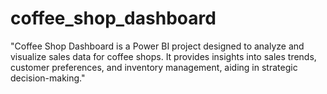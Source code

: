 # coffee_shop_dashboard
"Coffee Shop Dashboard is a Power BI project designed to analyze and visualize sales data for coffee shops. It provides insights into sales trends, customer preferences, and inventory management, aiding in strategic decision-making."
